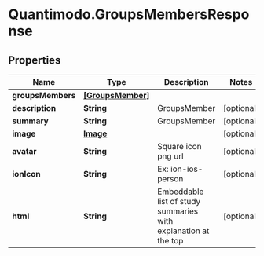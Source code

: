 # Quantimodo.GroupsMembersResponse

## Properties
Name | Type | Description | Notes
------------ | ------------- | ------------- | -------------
**groupsMembers** | [**[GroupsMember]**](GroupsMember.md) |  | 
**description** | **String** | GroupsMember | [optional] 
**summary** | **String** | GroupsMember | [optional] 
**image** | [**Image**](Image.md) |  | [optional] 
**avatar** | **String** | Square icon png url | [optional] 
**ionIcon** | **String** | Ex: ion-ios-person | [optional] 
**html** | **String** | Embeddable list of study summaries with explanation at the top | [optional] 


